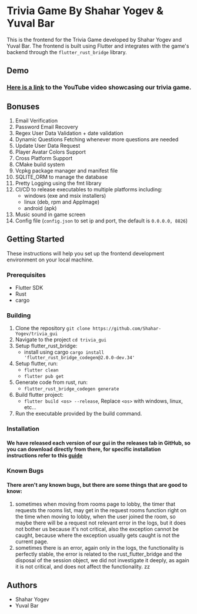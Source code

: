 # Trivia Game By Shahar Yogev & Yuval Bar

This is the frontend for the Trivia Game developed by Shahar Yogev and Yuval Bar. The frontend is built using Flutter
and integrates with the game's backend through the `flutter_rust_bridge` library.

## Demo
### [Here is a link](https://www.youtube.com/watch?v=NjpXF6E9N5U&feature=youtu.be) to the YouTube video showcasing our trivia game.

## Bonuses

1. Email Verification
2. Password Email Recovery
3. Regex User Data Validation + date validation
4. Dynamic Questions Fetching whenever more questions are needed
5. Update User Data Request
6. Player Avatar Colors Support
7. Cross Platform Support
8. CMake build system
9. Vcpkg package manager and manifest file
10. SQLITE_ORM to manage the database
11. Pretty Logging using the fmt library
12. CI/CD to release executables to multiple platforms including:
    - windows (exe and msix installers)
    - linux (deb, rpm and AppImage)
    - android (apk)
13. Music sound in game screen
14. Config file (`config.json` to set ip and port, the default is `0.0.0.0, 8826`)

## Getting Started

These instructions will help you set up the frontend development environment on your local machine.

### Prerequisites

- Flutter SDK
- Rust
- cargo

### Building

1. Clone the repository `git clone https://github.com/Shahar-Yogev/trivia_gui`
2. Navigate to the project `cd trivia_gui`
3. Setup flutter_rust_bridge:
    - install using cargo `cargo install 'flutter_rust_bridge_codegen@2.0.0-dev.34'`
4. Setup flutter, run:
    - `flutter clean`
    - `flutter pub get`
5. Generate code from rust, run:
    - `flutter_rust_bridge_codegen generate`
6. Build flutter project:
    - `flutter build <os> --release`, Replace `<os>` with windows, linux, etc...
7. Run the executable provided by the build command.

### Installation

#### We have released each version of our gui in the releases tab in GitHub, so you can download directly from there, for specific installation instructions refer to this [guide](INSTALLATION_INSTRUCTIONS.md)

### Known Bugs

#### There aren't any known bugs, but there are some things that are good to know:

1. sometimes when moving from rooms page to lobby, the timer that requests the rooms list, may get in the request rooms
   function right on the time when moving to lobby, when the user joined the room, so maybe there will be a request not
   relevant error in the logs, but it does not bother us because it's not critical, also the exception cannot be caught,
   because where the exception usually gets caught is not the current page.
2. sometimes there is an error, again only in the logs, the functionality is perfectly stable, the error is related to
   the rust_flutter_bridge and the disposal of the session object, we did not investigate it deeply, as again it is not
   critical, and does not affect the functionality.
   zz

## Authors

- Shahar Yogev
- Yuval Bar

